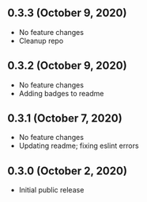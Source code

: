 ## 0.3.3 (October 9, 2020)

* No feature changes
* Cleanup repo

## 0.3.2 (October 9, 2020)

* No feature changes
* Adding badges to readme

## 0.3.1 (October 7, 2020)

* No feature changes
* Updating readme; fixing eslint errors

## 0.3.0 (October 2, 2020)

* Initial public release
